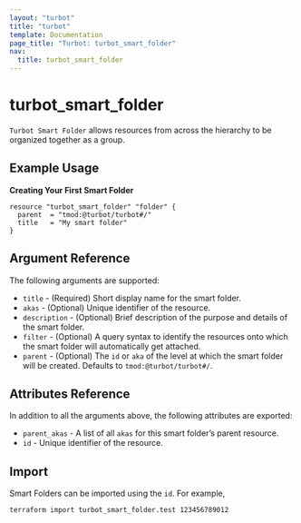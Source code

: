 ```yaml
---
layout: "turbot"
title: "turbot"
template: Documentation
page_title: "Turbot: turbot_smart_folder"
nav:
  title: turbot_smart_folder
---
```


# turbot\_smart\_folder

`Turbot Smart Folder` allows resources from across the hierarchy to be organized together as a group.

## Example Usage

**Creating Your First Smart Folder**

```hcl
resource "turbot_smart_folder" "folder" {
  parent  = "tmod:@turbot/turbot#/"
  title   = "My smart folder"
}
```

## Argument Reference

The following arguments are supported:

- `title` - (Required) Short display name for the smart folder.
- `akas` - (Optional) Unique identifier of the resource.
- `description` - (Optional) Brief description of the purpose and details of the smart folder.
- `filter` - (Optional) A query syntax to identify the resources onto which the smart folder will automatically get attached.
- `parent` - (Optional) The `id` or `aka` of the level at which the smart folder will be created. Defaults to `tmod:@turbot/turbot#/`. 

## Attributes Reference

In addition to all the arguments above, the following attributes are exported:

- `parent_akas` - A list of all `akas` for this smart folder’s parent resource.
- `id` - Unique identifier of the resource.

## Import

Smart Folders can be imported using the `id`. For example,

```
terraform import turbot_smart_folder.test 123456789012
```
